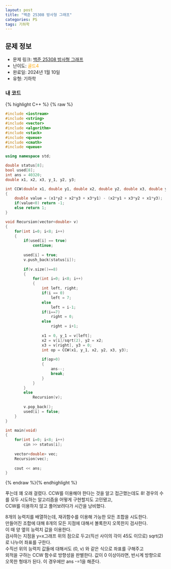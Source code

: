 ```yaml
---
layout: post
title: "백준 25308 방사형 그래프"
categories: PS
tags: 기하학
---
```


## 문제 정보
- 문제 링크: [백준 25308 방사형 그래프](https://www.acmicpc.net/problem/25308)
- 난이도: <span style="color:#FFA500">골드4</span>
- 완료일: 2024년 1월 10일
- 유형: 기하학

### 내 코드

{% highlight C++ %} {% raw %}
```C++
#include <iostream>
#include <string>
#include <vector>
#include <algorithm>
#include <stack>
#include <queue>
#include <cmath>
#include <queue>

using namespace std;

double status[8];
bool used[8];
int ans = 40320;
double x1, x2, x3, y_1, y2, y3;

int CCW(double x1, double y1, double x2, double y2, double x3, double y3)
{
	double value = (x1*y2 + x2*y3 + x3*y1) - (x2*y1 + x3*y2 + x1*y3);
	if(value<0) return -1;
	else return 1;
}

void Recursion(vector<double> v)
{
	for(int i=0; i<8; i++)
	{
		if(used[i] == true)
			continue;
		
		used[i] = true;
		v.push_back(status[i]);
		
		if(v.size()==8)
		{
			for(int i=0; i<8; i++)
			{
				int left, right;
				if(i == 0)
					left = 7;
				else
					left = i-1;
				if(i==7)
					right = 0;
				else
					right = i+1;
				
				x1 = 0, y_1 = v[left];
				x2 = v[i]/sqrt(2), y2 = x2;
				x3 = v[right], y3 = 0;
				int op = CCW(x1, y_1, x2, y2, x3, y3);
				
				if(op>0)
				{
					ans--;
					break;
				}
			}
		}
		else
			Recursion(v);
		
		v.pop_back();
		used[i] = false;
	}
}

int main(void)
{
	for(int i=0; i<8; i++)
		cin >> status[i];
	
	vector<double> vec;
	Recursion(vec);
	
	cout << ans;
}
```
{% endraw %}{% endhighlight %}

푸는데 꽤 오래 걸렸다. CCW를 이용해야 한다는 것을 알고 접근했는데도 8! 경우의 수를 모두 시도하는 알고리즘을 어떻게 구현할지도 고민됐고,  
CCW를 이용하지 않고 풀어보려다가 시간을 낭비했다.  

8개의 능력치를 배열하는데, 재귀함수를 이용해 가능한 모든 조합을 시도한다.  
만들어진 조합에 대해 8개의 모든 지점에 대해서 볼록한지 오목한지 검사한다.  
이 때 양 옆의 능력치 값을 이용한다.  
검사하는 지점을 y=x그래프 위의 점으로 두고(직선 사이의 각이 45도 이므로) sqrt(2)로 나누어 좌표를 구한다.  
수직선 위의 능력치 값들에 대해서도 (0, v) 와 같은 식으로 좌표를 구해주고  
외적을 구하는 CCW 함수로 방향성을 판별한다. 값이 0 이상이라면, 반시계 방향으로 오목한 형태가 된다. 이 경우에만 ans -=1을 해준다.  
  

